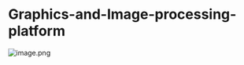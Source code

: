 # Graphics-and-Image-processing-platform

![image.png](http://upload-images.jianshu.io/upload_images/4933688-709e9d11890eca5b.png?imageMogr2/auto-orient/strip%7CimageView2/2/w/1240)
